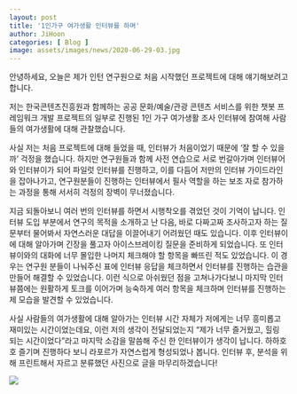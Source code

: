 ```yaml
---
layout: post
title: '1인가구 여가생활 인터뷰를 하며'
author: JiHoon
categories: [ Blog ]
image: assets/images/news/2020-06-29-03.jpg
---
```

안녕하세요, 오늘은 제가 인턴 연구원으로 처음 시작했던 프로젝트에 대해 얘기해보려고 합니다.

저는 한국콘텐츠진흥원과 함께하는 공공 문화/예술/관광 콘텐츠 서비스를 위한 챗봇 프레임워크 개발 프로젝트의 일부로 진행된 1인 가구 여가생활 조사 인터뷰에 참여해 사람들의 여가생활에 대해 관찰했습니다.

사실 저는 처음 프로젝트에 대해 들었을 때, 인터뷰가 처음이었기 때문에 ‘잘 할 수 있을까’ 걱정을 했습니다. 하지만 연구원들과 함께 사전 연습으로 서로 번갈아가며 인터뷰어와 인터뷰이가 되어 파일럿 인터뷰를 진행하고, 이를 다듬어 저만의 인터뷰 가이드라인을 잡아나가고, 연구원분들이 진행하는 인터뷰에서 필사 역할을 하는 보조 자로 참가하는 과정을 통해 서서히 걱정의 장벽이 무너졌습니다.

지금 되돌아보니 여러 번의 인터뷰를 하면서 시행착오를 겪었던 것이 기억이 납니다. 인터뷰 도입 부분에서 연구의 목적을 소개하고 난 다음, 바로 다짜고짜 조사하고자 하는 질문부터 물어봐서 자연스러운 대답을 이끌어내기 어려웠던 때도 있습니다. 이후 인터뷰이에 대해 알아가며 긴장을 풀고자 아이스브레이킹 질문을 준비하게 되었습니다. 또 인터뷰이와의 대화에 너무 몰입한 나머지 체크해야 할 항목을 빠뜨린 적도 있었습니다. 이 경우는 연구원 분들이 나눠주신 표에 인터뷰 응답을 체크하면서 인터뷰를 진행하는 습관을 만들어 해결할 수 있었습니다. 이런 식으로 아쉬웠던 점을 고쳐나가다보니 마지막 인터뷰쯤에는 원활하게 토크를 이어가며 능숙하게 여러 항목을 체크하며 인터뷰를 진행하는 제 모습을 발견할 수 있었습니다.

사실 사람들의 여가생활에 대해 알아가는 인터뷰 시간 자체가 저에게는 너무 흥미롭고 재미있는 시간이었는데요, 이런 저의 생각이 전달되었는지 “제가 너무 즐거웠고, 힐링 되는 시간이었다”라고 마지막 소감을 말씀해 주신 한 인터뷰이가 생각이 납니다. 하하호호 즐기며 진행하다 보니 라포르가 자연스럽게 형성되었나 봅니다. 인터뷰 후, 분석을 위해 프린트해서 자르고 분류했던 사진으로 글을 마무리하겠습니다!

<img src="{{site.baseurl}}/assets/images/news/2020-06-29-03.jpg">
